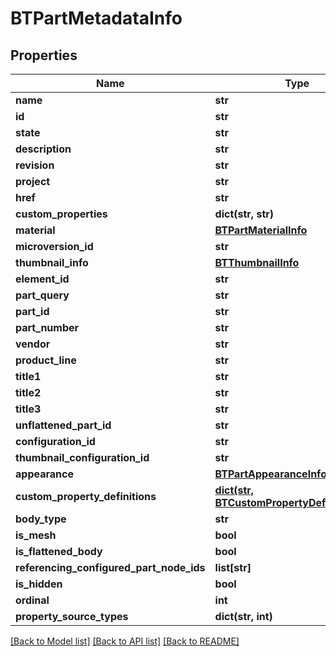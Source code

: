 # BTPartMetadataInfo

## Properties
Name | Type | Description | Notes
------------ | ------------- | ------------- | -------------
**name** | **str** |  | [optional] 
**id** | **str** |  | [optional] 
**state** | **str** |  | [optional] 
**description** | **str** |  | [optional] 
**revision** | **str** |  | [optional] 
**project** | **str** |  | [optional] 
**href** | **str** |  | [optional] 
**custom_properties** | **dict(str, str)** |  | [optional] 
**material** | [**BTPartMaterialInfo**](BTPartMaterialInfo.md) |  | [optional] 
**microversion_id** | **str** |  | [optional] 
**thumbnail_info** | [**BTThumbnailInfo**](BTThumbnailInfo.md) |  | [optional] 
**element_id** | **str** |  | [optional] 
**part_query** | **str** |  | [optional] 
**part_id** | **str** |  | [optional] 
**part_number** | **str** |  | [optional] 
**vendor** | **str** |  | [optional] 
**product_line** | **str** |  | [optional] 
**title1** | **str** |  | [optional] 
**title2** | **str** |  | [optional] 
**title3** | **str** |  | [optional] 
**unflattened_part_id** | **str** |  | [optional] 
**configuration_id** | **str** |  | [optional] 
**thumbnail_configuration_id** | **str** |  | [optional] 
**appearance** | [**BTPartAppearanceInfo**](BTPartAppearanceInfo.md) |  | [optional] 
**custom_property_definitions** | [**dict(str, BTCustomPropertyDefinitionInfo)**](BTCustomPropertyDefinitionInfo.md) |  | [optional] 
**body_type** | **str** |  | [optional] 
**is_mesh** | **bool** |  | [optional] 
**is_flattened_body** | **bool** |  | [optional] 
**referencing_configured_part_node_ids** | **list[str]** |  | [optional] 
**is_hidden** | **bool** |  | [optional] 
**ordinal** | **int** |  | [optional] 
**property_source_types** | **dict(str, int)** |  | [optional] 

[[Back to Model list]](../README.md#documentation-for-models) [[Back to API list]](../README.md#documentation-for-api-endpoints) [[Back to README]](../README.md)


